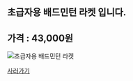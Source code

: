 
초급자용 배드민턴 라켓 입니다.
--------------------

## 가격 : 43,000원

![초급자용 배드민턴 라켓](http://www.badmintonmarket.co.kr/data/shopimages/product/047005006000000011.jpg)

[사러가기](http://www.badmintonmarket.co.kr/front/productdetail.php?productcode=047005006000000011&code=047002001000&sort=)


